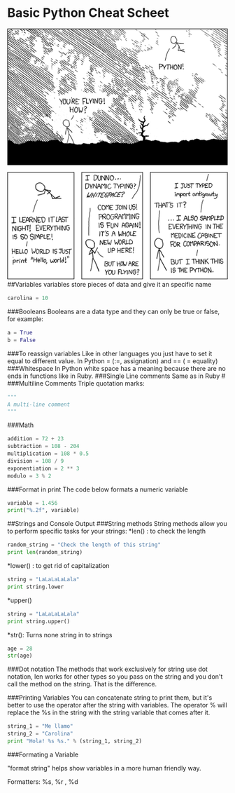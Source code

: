 Basic Python Cheat Scheet
===============
![A short Python Introduction](pictures/python-into.png)
##Variables
variables store pieces of data and give it an specific name

```python
carolina = 10
```
###Booleans
Booleans are a data type and they can only be true or false, for example:

```python
a = True
b = False
```
###To reassign variables
Like in other languages you just have to set it equal to different value. In Python = (:=, assignation) and == ( = equality)
###Whitespace
In Python white space has a meaning because there are no ends in functions like in Ruby.
###Single Line comments
Same as in Ruby #
###Multiline Comments
Triple quotation marks:
```python
"""
A multi-line comment
"""
```
###Math
```python
addition = 72 + 23
subtraction = 108 - 204
multiplication = 108 * 0.5
division = 108 / 9
exponentiation = 2 ** 3
modulo = 3 % 2
```
###Format in print
The code below formats a numeric variable
```python
variable = 1.456
print("%.2f", variable)
```
##Strings and Console Output
###String methods
String methods allow you to perform specific tasks for your strings:
*len() : to check the length
```python
random_string = "Check the length of this string"
print len(random_string)
```
*lower() : to get rid of capitalization
```python
string = "LaLaLaLaLala"
print string.lower
```
*upper()
```python
string = "LaLaLaLaLala"
print string.upper()
```
*str(): Turns none string in to strings
```python
age = 28
str(age)
```
###Dot notation
The methods that work exclusively for string use dot notation, len works for other types so you pass on the string and you don't call the method on the string. That is the difference.

###Printing Variables
You can concatenate string to print them, but it's better to use the operator after the string with variables. The operator % will replace the %s in the string with the string variable that comes after it.

```python
string_1 = "Me llamo"
string_2 = "Carolina"
print "Hola! %s %s." % (string_1, string_2)
```
###Formating a Variable

"format string" helps show variables in a more human friendly way. 

Formatters: %s, %r , %d

